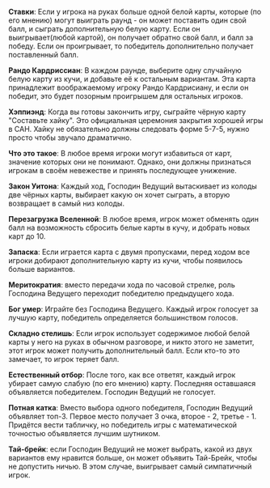 **Ставки**: Если у игрока на руках больше одной белой карты, которые (по его мнению) могут выиграть раунд - он может поставить один свой балл, и сыграть дополнительную белую карту. Если он выигрывает(любой картой), он получает обратно свой балл, и балл за победу. Если он проигрывает, то победитель дополнительно получает поставленный балл.

**Рандо Кардриссиан**: В каждом раунде, выберите одну случайную белую карту из кучи, и добавьте её к остальным вариантам. Эта карта принадлежит воображаемому игроку Рандо Кардрисиану, и если он победит, это будет позорным проигрышем для остальных игроков.

**Хэппиэнд**: Когда вы готовы закончить игру, сыграйте чёрную карту "Составьте хайку". Это официальная церемония закрытия хорошей игры в CAH. Хайку не обязательно должны следовать форме 5-7-5, нужно просто чтобы звучало драматично.

**Что это такое**: В любое время игроки могут избавиться от карт, значение которых они не понимают. Однако, они должны признаться игрокам в своём невежестве и принять последующее унижение.

**Закон Уитона**: Каждый ход, Господин Ведущий вытаскивает из колоды две чёрных карты, выбирает какую он хочет сыграть, а вторую возвращает в самый низ колоды.

**Перезагрузка Вселенной**: В любое время, игрок может обменять один балл на возможность сбросить белые карты в кучу, и добрать новых карт до 10.

**Запаска**: Если играется карта с двумя пропусками, перед ходом все игроки добирают дополнительную карту из кучи, чтобы появилось больше вариантов.

**Меритократия**: вместо передачи хода по часовой стрелке, роль Господина Ведущего переходит победителю предыдущего хода.

**Бог умер**: Играйте без Господина Ведущего. Каждый игрок голосует за лучшую карту, победитель определяется большинством голосов.

**Складно стелишь**: Если игрок использует содержимое любой белой карты у него на руках в обычном разговоре, и никто этого не заметит, этот игрок может получить дополнительный балл. Если кто-то это замечает, то игрок теряет балл.

**Естественный отбор**: После того, как все ответят, каждый игрок убирает самую слабую (по его мнению) карту. Последняя оставшаяся объявляется победителем. Господин Ведущий не голосует.

**Потная катка**: Вместо выбора одного победителя, Господин Ведущий объявляет топ-3. Первое место получает 3 очка, второе - 2, третье - 1. Придётся вести табличку, но победитель игры с математической точностью объявляется лучшим шутником.

**Тай-брейк**: если Господин Ведущий не может выбрать, какой из двух вариантов ему нравится больше, он может объявить Тай-Брейк, чтобы не допустить ничью. В этом случае, выигрывает самый симпатичный игрок.
